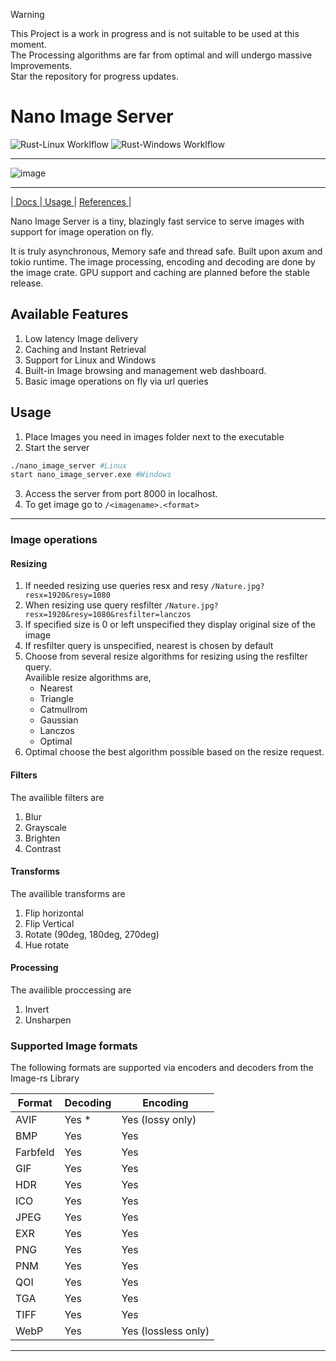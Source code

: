 > [!WARNING]  
> This Project is a work in progress and is not suitable to be used at this moment.  <br>
> The Processing algorithms are far from optimal and will undergo massive Improvements. <br>
> Star the repository for progress updates.

# Nano Image Server
![Rust-Linux Worklflow](https://github.com/mahinkumar/Nano_image_server/actions/workflows/Rust_Linux.yml/badge.svg)
![Rust-Windows Worklflow](https://github.com/mahinkumar/Nano_image_server/actions/workflows/Rust_Windows.yml/badge.svg)


<hr>

![image](https://github.com/user-attachments/assets/c43b43bf-b42e-4115-b225-da9a76f26894)
<hr>

|<a href="https://docs.mahinkumar.com/nanoimageserver/"> Docs </a>|<a href="https://docs.mahinkumar.com/nanoimageserver/"> Usage </a> | <a href="https://docs.mahinkumar.com/nanoimageserver/"> References </a> |

Nano Image Server is a tiny, blazingly fast service to serve images with support for image operation on fly.

It is truly asynchronous, Memory safe and thread safe. Built upon axum and tokio runtime. The image processing, encoding and decoding are done by the image crate. GPU support and caching are planned before the stable release.

## Available Features
1. Low latency Image delivery
2. Caching and Instant Retrieval
3. Support for Linux and Windows
4. Built-in Image browsing and management web dashboard.
5. Basic image operations on fly via url queries

## Usage

1. Place Images you need in images folder next to the executable
2. Start the server
```bash
./nano_image_server #Linux
start nano_image_server.exe #Windows
```
3. Access the server from port 8000 in localhost.
4. To get image go to `/<imagename>.<format>`

<hr>

### Image operations
#### Resizing
1. If needed resizing use queries resx and resy `/Nature.jpg?resx=1920&resy=1080`
2. When resizing use query resfilter `/Nature.jpg?resx=1920&resy=1080&resfilter=lanczos`
3. If specified size is 0 or left unspecified they display original size of the image
4. If resfilter query is unspecified, nearest is chosen by default
5. Choose from several resize algorithms for resizing using the resfilter query.<br>
    Availible resize algorithms are,
    - Nearest
    - Triangle
    - Catmullrom
    - Gaussian
    - Lanczos
    - Optimal
6. Optimal choose the best algorithm possible based on the resize request. 

#### Filters
The availible filters are 
1. Blur
2. Grayscale 
3. Brighten
4. Contrast

#### Transforms
The availible transforms are
1. Flip horizontal
2. Flip Vertical
3. Rotate (90deg, 180deg, 270deg)
4. Hue rotate

#### Processing
The availible proccessing are
1. Invert
2. Unsharpen

### Supported Image formats
The following formats are supported via encoders and decoders from the Image-rs Library

| Format   | Decoding                                  | Encoding                                |
| -------- | ----------------------------------------- | --------------------------------------- |
| AVIF     | Yes \*                                    | Yes (lossy only)                        |
| BMP      | Yes                                       | Yes                                     |
| Farbfeld | Yes                                       | Yes                                     |
| GIF      | Yes                                       | Yes                                     |
| HDR      | Yes                                       | Yes                                     |
| ICO      | Yes                                       | Yes                                     |
| JPEG     | Yes                                       | Yes                                     |
| EXR      | Yes                                       | Yes                                     |
| PNG      | Yes                                       | Yes                                     |
| PNM      | Yes                                       | Yes                                     |
| QOI      | Yes                                       | Yes                                     |
| TGA      | Yes                                       | Yes                                     |
| TIFF     | Yes                                       | Yes                                     |
| WebP     | Yes                                       | Yes (lossless only)                     |
<hr>
